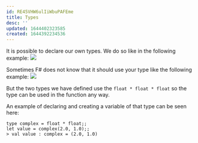 ```yaml
---
id: RE45VHW6ulIiWbuPAFEme
title: Types
desc: ''
updated: 1644402323585
created: 1644392234536
---
```

It is possible to declare our own types.
We do so like in the following example:
![](/assets/images/2022-02-09-08-39-13.png)

Sometimes F# does not know that it should use your type like the following example:
![](/assets/images/2022-02-09-08-43-03.png)

But the two types we have defined use the `float * float * float` so the type can be used in the function any way.

An example of declaring and creating a variable of that type can be seen here:
```F#
type complex = float * float;;
let value = complex(2.0, 1.0);;
> val value : complex = (2.0, 1.0)
```